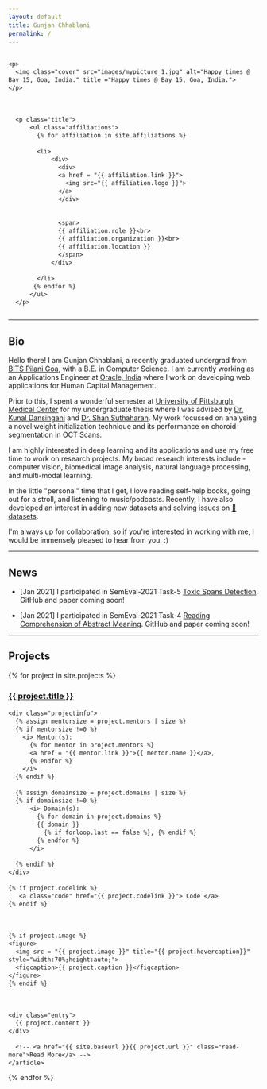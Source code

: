 ```yaml
---
layout: default
title: Gunjan Chhablani
permalink: /
---
```


<script type="text/javascript" src="http://cdn.mathjax.org/mathjax/latest/MathJax.js?config=TeX-AMS-MML_HTMLorMML"></script>

<div style="float:none;overflow:hidden">

    <p>
      <img class="cover" src="images/mypicture_1.jpg" alt="Happy times @ Bay 15, Goa, India." title ="Happy times @ Bay 15, Goa, India.">
    </p>



      <p class="title">
          <ul class="affiliations">
            {% for affiliation in site.affiliations %}

            <li>
                <div>
                  <div>
                  <a href = "{{ affiliation.link }}">
                    <img src="{{ affiliation.logo }}">
                  </a>
                  </div>


                  <span>
                  {{ affiliation.role }}<br>
                  {{ affiliation.organization }}<br>
                  {{ affiliation.location }}
                  </span>
                </div>

            </li>
           {% endfor %}
          </ul>
      </p>

</div>


****

## Bio ##

Hello there! I am Gunjan Chhablani, a recently graduated undergrad from [BITS Pilani Goa](https://bits-pilani.ac.in/), with a B.E. in Computer Science. I am currently working as an Applications Engineer at [Oracle, India](https://www.oracle.com/in/index.html) where I work on developing web applications for Human Capital Management. 

Prior to this, I spent a wonderful semester at [University of Pittsburgh, Medical Center](https://www.upmc.com/) for my undergraduate thesis where I was advised by [Dr. Kunal Dansingani](http://ophthalmology.pitt.edu/people/kunal-k-dansingani-mbbs-ma-frcophth) and [Dr. Shan Suthaharan](https://sites.google.com/uncg.edu/shan-suthaharan/home?authuser=0). My work focussed on analysing a novel weight initialization technique and its performance on choroid segmentation in OCT Scans.

I am highly interested in deep learning and its applications and use my free time to work on research projects. My broad research interests include - computer vision, biomedical image analysis, natural language processing, and multi-modal learning.

In the little "personal" time that I get, I love reading self-help books, going out for a stroll, and listening to music/podcasts. Recently, I have also developed an interest in adding new datasets and solving issues on [🤗datasets](https://github.com/huggingface/datasets).

I'm always up for collaboration, so if you're interested in working with me, I would be immensely pleased to hear from you. :)


-----

## News ##

- [Jan 2021] I participated in SemEval-2021 Task-5 [Toxic Spans Detection](https://sites.google.com/view/toxicspans). GitHub and paper coming soon!

- [Jan 2021] I participated in SemEval-2021 Task-4 [Reading Comprehension of Abstract Meaning](https://competitions.codalab.org/competitions/26153). GitHub and paper coming soon!

<!-- - [Jan 2021] I participated in [ML Reproducibility Challenge 2020](https://paperswithcode.com/rc2020). GitHub and Report coming soon! -->

-----

## Projects ##

<div class="posts">
  {% for project in site.projects %}
    <article class="post">
    <h3><a href="{{ site.baseurl }}{{ project.url }}">{{ project.title }}</a></h3>

    <div class="projectinfo">
      {% assign mentorsize = project.mentors | size %}
      {% if mentorsize !=0 %}
        <i> Mentor(s):
          {% for mentor in project.mentors %}
          <a href = "{{ mentor.link }}">{{ mentor.name }}</a>,
          {% endfor %}
        </i>
      {% endif %}

      {% assign domainsize = project.domains | size %}
      {% if domainsize !=0 %}
          <i> Domain(s):
            {% for domain in project.domains %}
            {{ domain }}
              {% if forloop.last == false %}, {% endif %}
            {% endfor %}
          </i>

      {% endif %}
    </div>

    {% if project.codelink %}
       <a class="code" href="{{ project.codelink }}"> Code </a>
    {% endif %}



    {% if project.image %}
    <figure>
      <img src = "{{ project.image }}" title="{{ project.hovercaption}}" style="width:70%;height:auto;">
      <figcaption>{{ project.caption }}</figcaption>
    </figure>
    {% endif %}



    <div class="entry">
      {{ project.content }}
    </div>

      <!-- <a href="{{ site.baseurl }}{{ project.url }}" class="read-more">Read More</a> -->
    </article>
  {% endfor %}
</div>

